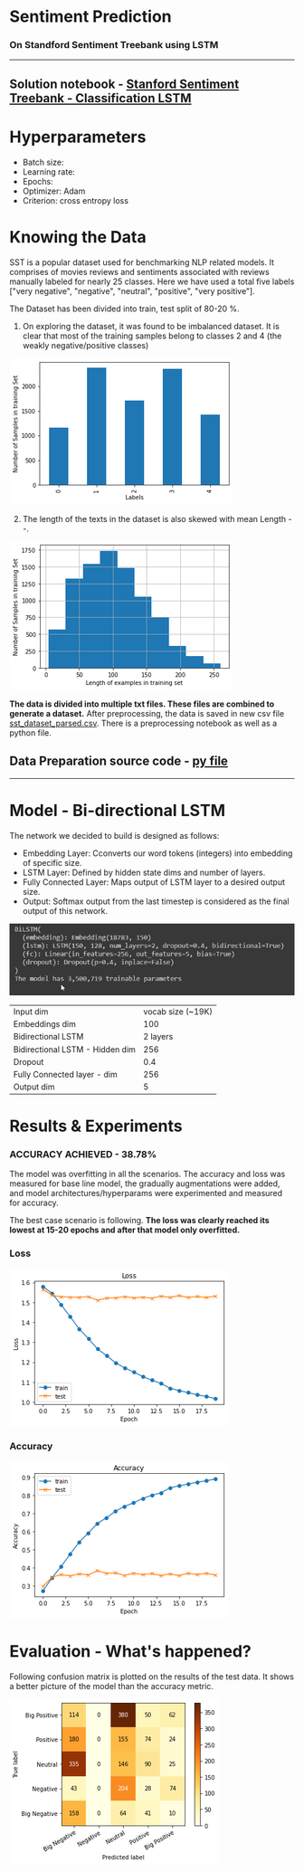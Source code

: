 # Sentiment Prediction
### On Standford Sentiment Treebank using LSTM

--------

## Solution notebook - [Stanford  Sentiment Treebank - Classification LSTM](link)

# Hyperparameters
- Batch size:
- Learning rate:
- Epochs:
- Optimizer: Adam
- Criterion: cross entropy loss
 
# Knowing the Data
SST is a popular dataset used for benchmarking NLP related models. It comprises of movies reviews and sentiments associated with reviews manually labeled for nearly 25 classes. 
Here we have used a total five labels ["very negative", "negative", "neutral", "positive", "very positive"].

The Dataset has been divided into train, test split of 80-20 %.

1. On exploring the dataset, it was found to be imbalanced dataset. It is clear that most of the training samples belong to classes 2 and 4 (the weakly negative/positive classes)

![i](https://github.com/namanphy/END2/blob/main/S7/Part%201%20-%20sentiment%20classification/imgs/sample_dist.png)

2. The length of the texts in the dataset is also skewed with mean Length --.

![i](https://github.com/namanphy/END2/blob/main/S7/Part%201%20-%20sentiment%20classification/imgs/length_dist.png)


**The data is divided into multiple txt files. These files are combined to generate a dataset.** After preprocessing, the
data is saved in new csv file [sst_dataset_parsed.csv](https://github.com/namanphy/END2/blob/main/S7/Part%201%20-%20sentiment%20classification/data/sst_dataset_parsed.csv). There is a preprocessing notebook as well as a 
python file.

## Data Preparation source code - [py file](https://github.com/namanphy/END2/tree/main/S7/Part%201%20-%20sentiment%20classification/data/sst_dataset.py)

--------

# Model - Bi-directional LSTM

The network we decided to build is designed as follows:

- Embedding Layer: Cconverts our word tokens (integers) into embedding of specific size.
- LSTM Layer: Defined by hidden state dims and number of layers.
- Fully Connected Layer: Maps output of LSTM layer to a desired output size.
- Output: Softmax output from the last timestep is considered as the final output of this network.

![i](https://github.com/namanphy/END2/blob/main/S5/imgs/chrome_ImJOo4siM2.png)

| | |
|---|---|
|Input dim | vocab size (~19K)| 
|Embeddings dim | 100 |
| Bidirectional LSTM | 2 layers |
| Bidirectional LSTM - Hidden dim | 256 |
| Dropout | 0.4 |
| Fully Connected layer - dim | 256 |
| Output dim | 5 |


# Results & Experiments
### ACCURACY ACHIEVED - 38.78%

The model was overfitting in all the scenarios. The accuracy and loss was measured for base line
model, the gradually augmentations were added, and model architectures/hyperparams were experimented and measured for accuracy.

The best case scenario is following. **The loss was clearly reached its lowest at 15-20 epochs and after that model only overfitted.**

### Loss
![](https://github.com/namanphy/END2/blob/main/S7/Part%201%20-%20sentiment%20classification/imgs/loss.png)

### Accuracy
![](https://github.com/namanphy/END2/blob/main/S7/Part%201%20-%20sentiment%20classification/imgs/acc.png)

# Evaluation - What's happened?

Following confusion matrix is plotted on the results of the test data. It shows a better picture of the model than the 
accuracy metric.

![](https://github.com/namanphy/END2/blob/main/S7/Part%201%20-%20sentiment%20classification/imgs/confusion_matrix.png)

